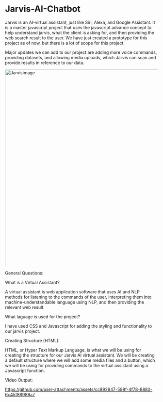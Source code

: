 # Jarvis-AI-Chatbot

Jarvis is an AI-virtual assistant, just like Siri, Alexa, and Google Assistant. It is a master javascript project that uses the javascript advance concept to help understand jarvis, what the client is asking for, and then providing the web search result to the user. We have just created a prototype for this project as of now, but there is a lot of scope for this project.

Major updates we can add to our project are adding more voice commands, providing datasets, and allowing media uploads, which Jarvis can scan and provide results in reference to our data.


<img width="649" alt="Jarvisimage" src="https://github.com/user-attachments/assets/a9c7136e-4b40-4a13-be3f-9670d48d366b" />


General Questions:

What is a Virtual Assistant?

A virtual assistant is web application software that uses AI and NLP methods for listening to the commands of the user, interpreting them into machine-understandable language using NLP, and then providing the relevant web result.

What laguage is used for the project?

I have used CSS and Javascript for adding the styling and functionality to our jarvis project.

Creating Structure (HTML):

HTML, or Hyper Text Markup Language, is what we will be using for creating the structure for our Jarvis AI virtual assistant. We will be creating a default structure where we will add some media files and a button, which we will be using for providing commands to the virtual assistant using a Javascript function.

Video Output:

https://github.com/user-attachments/assets/cc892947-598f-4f78-8880-6c45f88986a7

